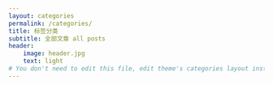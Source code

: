 ```yaml
---
layout: categories
permalink: /categories/
title: 标签分类
subtitle: 全部文章 all posts
header:
    image: header.jpg
    text: light
# You don't need to edit this file, edit theme's categories layout instead if you wanna make some changes
---
```


